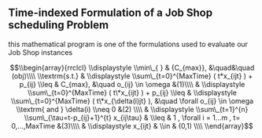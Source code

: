 ## Time-indexed Formulation of a Job Shop scheduling Problem

this mathematical program is one of the formulations used to evaluate our Job Shop instances

$$\\begin{array}{rrclcl}
\\displaystyle \\min\_{ } & {C_{max}}, &\quad&\quad (obj)\\\\
\\textrm{s.t.} 
& \\displaystyle \\sum\_{t=0}^{MaxTime} ( t*x_{ijt} ) +  p_{ij} \\leq & C_{max}, &\quad o_{ij} \in \omega &(1)\\\\
& \\displaystyle \\sum\_{t=0}^{MaxTime} ( t\*x_{ijt} ) +  p_{ij} \\leq & \\displaystyle \\sum\_{t=0}^{MaxTime} ( t\*x_{\delta(i)jt} ),  &\quad \forall o_{ij} \in \omega \\textrm{ and } \delta(i) \\neq 0 &(2) \\\\
& \\displaystyle \\sum\_{t=1}^{n} \\sum\_{\tau=t-p_{ij}+1}^{t} x_{ij\tau} & \\leq & 1 , \forall i = 1...m , t= 0,...,MaxTime  &(3)\\\\
& \\displaystyle  x_{ijt}  & \\in & (0,1)  \\\\
\\end{array}$$ 

